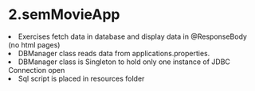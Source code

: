# 2.semMovieApp

<li> Exercises fetch data in database and display data in @ResponseBody (no html pages) 
<li> DBManager class reads data from applications.properties.
<li> DBManager class is Singleton to hold only one instance of JDBC Connection open
<li> Sql script is placed in resources folder
